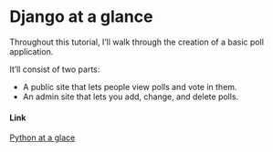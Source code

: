 # Django at a glance

Throughout this tutorial, I’ll walk through the creation of a basic poll application.

It’ll consist of two parts:

* A public site that lets people view polls and vote in them.
* An admin site that lets you add, change, and delete polls.

#### Link
[Python at a glace](https://docs.djangoproject.com/en/2.0/intro/tutorial01/)
